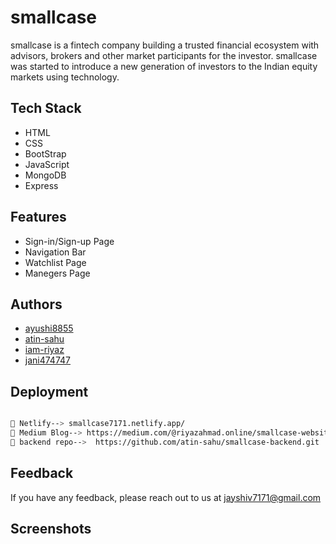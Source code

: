 # smallcase
smallcase is a fintech company building a trusted financial ecosystem with advisors, brokers and other market participants for the investor. smallcase was started to introduce a new generation of investors to the Indian equity markets using technology.




## Tech Stack
- HTML
- CSS
- BootStrap
- JavaScript
- MongoDB
- Express





## Features

- Sign-in/Sign-up Page
- Navigation Bar
- Watchlist Page
- Manegers Page



## Authors

- [ayushi8855](https://github.com/ayushi8855)
- [atin-sahu](https://github.com/atin-sahu)
- [iam-riyaz](https://github.com/iam-riyaz)
- [jani474747](https://github.com/jani474747)


## Deployment



```bash

🔗 Netlify--> smallcase7171.netlify.app/
🔗 Medium Blog--> https://medium.com/@riyazahmad.online/smallcase-website-clone-a056c53d54ac
🔗 backend repo-->  https://github.com/atin-sahu/smallcase-backend.git


```


## Feedback

If you have any feedback, please reach out to us at jayshiv7171@gmail.com


## Screenshots
